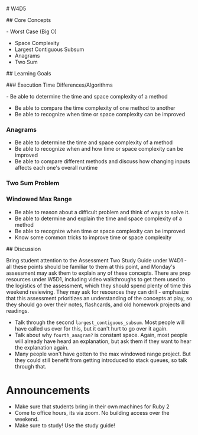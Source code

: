 # W4D5

## Core Concepts

- Worst Case (Big O)
- Space Complexity
- Largest Contiguous Subsum
- Anagrams
- Two Sum

## Learning Goals

### Execution Time Differences/Algorithms

- Be able to determine the time and space complexity of a method
- Be able to compare the time complexity of one method to another
- Be able to recognize when time or space complexity can be improved

### Anagrams

- Be able to determine the time and space complexity of a method
- Be able to recognize when and how time or space complexity can be improved
- Be able to compare different methods and discuss how changing inputs affects each one's overall runtime

### Two Sum Problem
### Windowed Max Range

- Be able to reason about a difficult problem and think of ways to solve it.
- Be able to determine and explain the time and space complexity of a method
- Be able to recognize when time or space complexity can be improved
- Know some common tricks to improve time or space complexity

## Discussion

Bring student attention to the Assessment Two Study Guide under W4D1 - all these points should be familiar to them at this point, and Monday's assessment may ask them to explain any of these concepts. There are prep resources under W5D1, including video walkthroughs to get them used to the logistics of the assessment, which they should spend plenty of time this weekend reviewing. They may ask for resources they can drill - emphasize that this assessment prioritizes an understanding of the concepts at play, so they should go over their notes, flashcards, and old homework projects and readings.

- Talk through the second `largest_contiguous_subsum`. Most people will have called us over for this, but it can't hurt to go over it again.
- Talk about why `fourth_anagram?` is constant space. Again, most people will already have heard an explanation, but ask them if they want to hear the explanation again.
- Many people won't have gotten to the max windowed range project. But they could still benefit from getting introduced to stack queues, so talk through that.

# Announcements
- Make sure that students bring in their own machines for Ruby 2 
- Come to office hours, its via zoom. No building access over the weekend. 
- Make sure to study! Use the study guide! 
